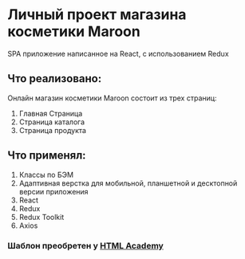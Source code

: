 # Личный проект магазина косметики Maroon
SPA приложение написанное на React, с использованием Redux

## Что реализовано:
Онлайн магазин косметики Maroon состоит из трех страниц: 
1. Главная Страница
2. Страница каталога
3. Страница продукта

## Что применял:
1. Классы по БЭМ
2. Адаптивная верстка для мобильной, планшетной и десктопной версии приложения
3. React
4. Redux
5. Redux Toolkit
6. Axios


### Шаблон преобретен у [HTML Academy](https://htmlacademy.ru/projects?_ga=2.60354222.220102962.1681035539-2106917507.1636362028) 
